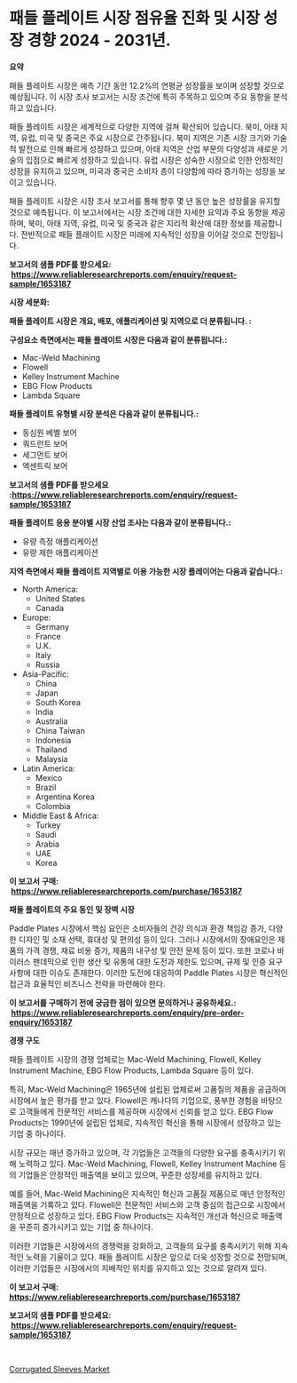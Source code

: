 <p><h1>패들 플레이트 시장 점유율 진화 및 시장 성장 경향 2024 - 2031년.</h1></p><p><strong>요약</strong></p>
<p><p>패들 플레이트 시장은 예측 기간 동안 12.2%의 연평균 성장률을 보이며 성장할 것으로 예상됩니다. 이 시장 조사 보고서는 시장 조건에 특히 주목하고 있으며 주요 동향을 분석하고 있습니다. </p><p>패들 플레이트 시장은 세계적으로 다양한 지역에 걸쳐 확산되어 있습니다. 북미, 아태 지역, 유럽, 미국 및 중국은 주요 시장으로 간주됩니다. 북미 지역은 기존 시장 크기와 기술적 발전으로 인해 빠르게 성장하고 있으며, 아태 지역은 산업 부문의 다양성과 새로운 기술의 입점으로 빠르게 성장하고 있습니다. 유럽 시장은 성숙한 시장으로 인한 안정적인 성장을 유지하고 있으며, 미국과 중국은 소비자 층이 다양함에 따라 증가하는 성장을 보이고 있습니다.</p><p>패들 플레이트 시장은 시장 조사 보고서를 통해 향후 몇 년 동안 높은 성장률을 유지할 것으로 예측됩니다. 이 보고서에서는 시장 조건에 대한 자세한 요약과 주요 동향을 제공하며, 북미, 아태 지역, 유럽, 미국 및 중국과 같은 지리적 확산에 대한 정보를 제공합니다. 전반적으로 패들 플래이트 시장은 미래에 지속적인 성장을 이어갈 것으로 전망됩니다.</p></p>
<p><strong>보고서의 샘플 PDF를 받으세요: &nbsp;<a href="https://www.reliableresearchreports.com/enquiry/request-sample/1653187">https://www.reliableresearchreports.com/enquiry/request-sample/1653187</a></strong></p>
<p><strong>시장 세분화:</strong></p>
<p><strong> 패들 플레이트 시장은 개요, 배포, 애플리케이션 및 지역으로 더 분류됩니다. :</strong></p>
<p><strong>구성요소 측면에서는 패들 플레이트 시장은 다음과 같이 분류됩니다.:</strong></p>
<p><ul><li>Mac-Weld Machining</li><li>Flowell</li><li>Kelley Instrument Machine</li><li>EBG Flow Products</li><li>Lambda Square</li></ul></p>
<p><strong> 패들 플레이트 유형별 시장 분석은 다음과 같이 분류됩니다.:</strong></p>
<p><ul><li>동심원 베벨 보어</li><li>쿼드런트 보어</li><li>세그먼트 보어</li><li>엑센트릭 보어</li></ul></p>
<p><strong>보고서의 샘플 PDF를 받으세요 :<a href="https://www.reliableresearchreports.com/enquiry/request-sample/1653187">https://www.reliableresearchreports.com/enquiry/request-sample/1653187</a></strong></p>
<p><strong> 패들 플레이트 응용 분야별 시장 산업 조사는 다음과 같이 분류됩니다.:</strong></p>
<p><ul><li>유량 측정 애플리케이션</li><li>유량 제한 애플리케이션</li></ul></p>
<p><strong>지역 측면에서 패들 플레이트 지역별로 이용 가능한 시장 플레이어는 다음과 같습니다.:</strong></p>
<p><ul>
    <li>
        North America:
        <ul>
            <li>United States</li>
            <li>Canada</li>
        </ul>
    </li>
    <li>
        Europe:
        <ul>
            <li>Germany</li>
            <li>France</li>
            <li>U.K.</li>
            <li>Italy</li>
            <li>Russia</li>
        </ul>
    </li>
    <li>
        Asia-Pacific:
        <ul>
            <li>China</li>
            <li>Japan</li>
            <li>South Korea</li>
            <li>India</li>
            <li>Australia</li>
            <li>China Taiwan</li>
            <li>Indonesia</li>
            <li>Thailand</li>
            <li>Malaysia</li>
        </ul>
    </li>
    <li>
        Latin America:
        <ul>
            <li>Mexico</li>
            <li>Brazil</li>
            <li>Argentina Korea</li>
            <li>Colombia</li>
        </ul>
    </li>
    <li>
        Middle East & Africa:
        <ul>
            <li>Turkey</li>
            <li>Saudi</li>
            <li>Arabia</li>
            <li>UAE</li>
            <li>Korea</li>
        </ul>
    </li>
    </ul></p>
<p><strong>이 보고서 구매: &nbsp;<a href="https://www.reliableresearchreports.com/purchase/1653187">https://www.reliableresearchreports.com/purchase/1653187</a></strong></p>
<p><strong>패들 플레이트의 주요 동인 및 장벽 시장</strong></p>
<p><p>Paddle Plates 시장에서 핵심 요인은 소비자들의 건강 의식과 환경 책임감 증가, 다양한 디자인 및 소재 선택, 휴대성 및 편의성 등이 있다. 그러나 시장에서의 장애요인은 제품의 가격 경쟁, 재료 비용 증가, 제품의 내구성 및 안전 문제 등이 있다. 또한 코로나 바이러스 팬데믹으로 인한 생산 및 유통에 대한 도전과 제한도 있으며, 규제 및 인증 요구 사항에 대한 이슈도 존재한다. 이러한 도전에 대응하여 Paddle Plates 시장은 혁신적인 접근과 효율적인 비즈니스 전략을 마련해야 한다.</p></p>
<p><strong>이 보고서를 구매하기 전에 궁금한 점이 있으면 문의하거나 공유하세요.: &nbsp;<a href="https://www.reliableresearchreports.com/enquiry/pre-order-enquiry/1653187">https://www.reliableresearchreports.com/enquiry/pre-order-enquiry/1653187</a></strong></p>
<p><strong>경쟁 구도</strong></p>
<p><p>패들 플레이트 시장의 경쟁 업체로는 Mac-Weld Machining, Flowell, Kelley Instrument Machine, EBG Flow Products, Lambda Square 등이 있다. </p><p>특히, Mac-Weld Machining은 1965년에 설립된 업체로써 고품질의 제품을 공급하며 시장에서 높은 평가를 받고 있다. Flowell은 캐나다의 기업으로, 풍부한 경험을 바탕으로 고객들에게 전문적인 서비스를 제공하며 시장에서 신뢰를 얻고 있다. EBG Flow Products는 1990년에 설립된 업체로, 지속적인 혁신을 통해 시장에서 성장하고 있는 기업 중 하나이다.</p><p>시장 규모는 매년 증가하고 있으며, 각 기업들은 고객들의 다양한 요구를 충족시키기 위해 노력하고 있다. Mac-Weld Machining, Flowell, Kelley Instrument Machine 등의 기업들은 안정적인 매출액을 보이고 있으며, 꾸준한 성장세를 유지하고 있다.</p><p>예를 들어, Mac-Weld Machining은 지속적인 혁신과 고품질 제품으로 매년 안정적인 매출액을 기록하고 있다. Flowell은 전문적인 서비스와 고객 중심의 접근으로 시장에서 안정적으로 성장하고 있다. EBG Flow Products는 지속적인 개선과 혁신으로 매출액을 꾸준히 증가시키고 있는 기업 중 하나이다.</p><p>이러한 기업들은 시장에서의 경쟁력을 강화하고, 고객들의 요구를 충족시키기 위해 지속적인 노력을 기울이고 있다. 패들 플레이트 시장은 앞으로 더욱 성장할 것으로 전망되며, 이러한 기업들은 시장에서의 지배적인 위치를 유지하고 있는 것으로 알려져 있다.</p></p>
<p><strong>이 보고서 구매: &nbsp; <a href="https://www.reliableresearchreports.com/purchase/1653187">https://www.reliableresearchreports.com/purchase/1653187</a></strong></p>
<p><strong>보고서의 샘플 PDF를 받으세요: &nbsp;<a href="https://www.reliableresearchreports.com/enquiry/request-sample/1653187">https://www.reliableresearchreports.com/enquiry/request-sample/1653187</a></strong><strong></strong></p>
<p>&nbsp;</p>
<p><p><a href="https://fearless-okapi-6c8.notion.site/Corrugated-Sleeves-Market-Size-and-Growth-Market-Segmentation-Regional-and-Country-Breakdowns-and-7a835a0587c945a394e96147ff281371">Corrugated Sleeves Market</a></p></p>